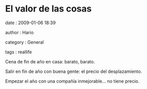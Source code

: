 El valor de las cosas
=====================

date
:   2009-01-06 18:39

author
:   Hario

category
:   General

tags
:   reallife

Cena de fin de año en casa: barato, barato.

Salir en fin de año con buena gente: el precio del desplazamiento.

Empezar el año con una compañía inmejorable... no tiene precio.

